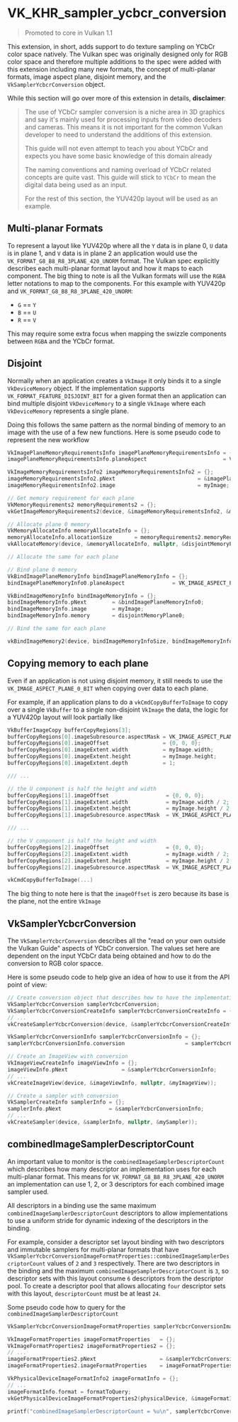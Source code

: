# VK_KHR_sampler_ycbcr_conversion

> Promoted to core in Vulkan 1.1

This extension, in short, adds support to do texture sampling on YCbCr color space natively. The Vulkan spec was originally designed only for RGB color space and therefore multiple additions to the spec were added with this extension including many new formats, the concept of multi-planar formats, image aspect plane, disjoint memory, and the `VkSamplerYcbcrConversion` object.

While this section will go over more of this extension in details, **disclaimer**:

> The use of YCbCr sampler conversion is a niche area in 3D graphics and say it's mainly used for processing inputs from video decoders and cameras. This means it is not important for the common Vulkan developer to need to understand the additions of this extension.
>
> This guide will not even attempt to teach you about YCbCr and expects you have some basic knowledge of this domain already
>
> The naming conventions and naming overload of YCbCr related concepts are quite vast. This guide will stick to `YCbCr` to mean the digital data being used as an input.
>
> For the rest of this section, the YUV420p layout will be used as an example.

## Multi-planar Formats

To represent a layout like YUV420p where all the `Y` data is in plane 0, `U` data is in plane 1, and `V` data is in plane 2 an application would use the `VK_FORMAT_G8_B8_R8_3PLANE_420_UNORM` format. The Vulkan spec explicitly describes each multi-planar format layout and how it maps to each component. The big thing to note is all the Vulkan formats will use the `RGBA` letter notations to map to the components. For this example with YUV420p and `VK_FORMAT_G8_B8_R8_3PLANE_420_UNORM`:

- `G` == `Y`
- `B` == `U`
- `R` == `V`

This may require some extra focus when mapping the swizzle components between `RGBA` and the YCbCr format.

## Disjoint

Normally when an application creates a `VkImage` it only binds it to a single `VkDeviceMemory` object. If the implementation supports `VK_FORMAT_FEATURE_DISJOINT_BIT` for a given format then an application can bind multiple disjoint `VkDeviceMemory` to a single `VkImage` where each `VkDeviceMemory` represents a single plane.

Doing this follows the same pattern as the normal binding of memory to an image with the use of a few new functions. Here is some pseudo code to represent the new workflow

```cpp
VkImagePlaneMemoryRequirementsInfo imagePlaneMemoryRequirementsInfo = {};
imagePlaneMemoryRequirementsInfo.planeAspect                        = VK_IMAGE_ASPECT_PLANE_0_BIT;

VkImageMemoryRequirementsInfo2 imageMemoryRequirementsInfo2 = {};
imageMemoryRequirementsInfo2.pNext                          = &imagePlaneMemoryRequirementsInfo;
imageMemoryRequirementsInfo2.image                          = myImage;

// Get memory requirement for each plane
VkMemoryRequirements2 memoryRequirements2 = {};
vkGetImageMemoryRequirements2(device, &imageMemoryRequirementsInfo2, &memoryRequirements2);

// Allocate plane 0 memory
VkMemoryAllocateInfo memoryAllocateInfo = {};
memoryAllocateInfo.allocationSize       = memoryRequirements2.memoryRequirements.size;
vkAllocateMemory(device, &memoryAllocateInfo, nullptr, &disjointMemoryPlane0));

// Allocate the same for each plane

// Bind plane 0 memory
VkBindImagePlaneMemoryInfo bindImagePlaneMemoryInfo = {};
bindImagePlaneMemoryInfo0.planeAspect               = VK_IMAGE_ASPECT_PLANE_0_BIT;

VkBindImageMemoryInfo bindImageMemoryInfo = {};
bindImageMemoryInfo.pNext        = &bindImagePlaneMemoryInfo0;
bindImageMemoryInfo.image        = myImage;
bindImageMemoryInfo.memory       = disjointMemoryPlane0;

// Bind the same for each plane

vkBindImageMemory2(device, bindImageMemoryInfoSize, bindImageMemoryInfoArray));
```

## Copying memory to each plane

Even if an application is not using disjoint memory, it still needs to use the `VK_IMAGE_ASPECT_PLANE_0_BIT` when copying over data to each plane.

For example, if an application plans to do a `vkCmdCopyBufferToImage` to copy over a single `VkBuffer` to a single non-disjoint `VkImage` the data, the logic for a YUV420p layout will look partially like

```cpp
VkBufferImageCopy bufferCopyRegions[3];
bufferCopyRegions[0].imageSubresource.aspectMask = VK_IMAGE_ASPECT_PLANE_0_BIT;
bufferCopyRegions[0].imageOffset                 = {0, 0, 0};
bufferCopyRegions[0].imageExtent.width           = myImage.width;
bufferCopyRegions[0].imageExtent.height          = myImage.height;
bufferCopyRegions[0].imageExtent.depth           = 1;

/// ...

// the U component is half the height and width
bufferCopyRegions[1].imageOffset                  = {0, 0, 0};
bufferCopyRegions[1].imageExtent.width            = myImage.width / 2;
bufferCopyRegions[1].imageExtent.height           = myImage.height / 2;
bufferCopyRegions[1].imageSubresource.aspectMask  = VK_IMAGE_ASPECT_PLANE_1_BIT;

/// ...

// the V component is half the height and width
bufferCopyRegions[2].imageOffset                  = {0, 0, 0};
bufferCopyRegions[2].imageExtent.width            = myImage.width / 2;
bufferCopyRegions[2].imageExtent.height           = myImage.height / 2;
bufferCopyRegions[2].imageSubresource.aspectMask  = VK_IMAGE_ASPECT_PLANE_2_BIT;

vkCmdCopyBufferToImage(...)
```

The big thing to note here is that the `imageOffset` is zero because its base is the plane, not the entire `VkImage`

## VkSamplerYcbcrConversion

The `VkSamplerYcbcrConversion` describes all the "read on your own outside the Vulkan Guide" aspects of YCbCr conversion. The values set here are dependent on the input YCbCr data being obtained and how to do the conversion to RGB color spacce.

Here is some pseudo code to help give an idea of how to use it from the API point of view:

```cpp
// Create conversion object that describes how to have the implementation do the YCbCr conversion
VkSamplerYcbcrConversion samplerYcbcrConversion;
VkSamplerYcbcrConversionCreateInfo samplerYcbcrConversionCreateInfo = {};
// ...
vkCreateSamplerYcbcrConversion(device, &samplerYcbcrConversionCreateInfo, nullptr, &samplerYcbcrConversion));

VkSamplerYcbcrConversionInfo samplerYcbcrConversionInfo = {};
samplerYcbcrConversionInfo.conversion                   = samplerYcbcrConversion;

// Create an ImageView with conversion
VkImageViewCreateInfo imageViewInfo = {};
imageViewInfo.pNext                 = &samplerYcbcrConversionInfo;
// ...
vkCreateImageView(device, &imageViewInfo, nullptr, &myImageView));

// Create a sampler with conversion
VkSamplerCreateInfo samplerInfo = {};
samplerInfo.pNext               = &samplerYcbcrConversionInfo;
// ...
vkCreateSampler(device, &samplerInfo, nullptr, &mySampler));
```

## combinedImageSamplerDescriptorCount

An important value to monitor is the `combinedImageSamplerDescriptorCount` which describes how many descriptor an implementation uses for each multi-planar format. This means for `VK_FORMAT_G8_B8_R8_3PLANE_420_UNORM` an implementation can use 1, 2, or 3 descriptors for each combined image sampler used.

All descriptors in a binding use the same maximum `combinedImageSamplerDescriptorCount` descriptors to allow implementations to use a uniform stride for dynamic indexing of the descriptors in the binding.

For example, consider a descriptor set layout binding with two descriptors and immutable samplers for multi-planar formats that have `VkSamplerYcbcrConversionImageFormatProperties::combinedImageSamplerDescriptorCount` values of `2` and `3` respectively. There are two descriptors in the binding and the maximum `combinedImageSamplerDescriptorCount` is `3`, so descriptor sets with this layout consume `6` descriptors from the descriptor pool. To create a descriptor pool that allows allocating `four` descriptor sets with this layout, `descriptorCount` must be at least `24`.

Some pseudo code how to query for the `combinedImageSamplerDescriptorCount`

```cpp
VkSamplerYcbcrConversionImageFormatProperties samplerYcbcrConversionImageFormatProperties = {};

VkImageFormatProperties imageFormatProperties   = {};
VkImageFormatProperties2 imageFormatProperties2 = {};
// ...
imageFormatProperties2.pNext                    = &samplerYcbcrConversionImageFormatProperties;
imageFormatProperties2.imageFormatProperties    = imageFormatProperties;

VkPhysicalDeviceImageFormatInfo2 imageFormatInfo = {};
// ...
imageFormatInfo.format = formatToQuery;
vkGetPhysicalDeviceImageFormatProperties2(physicalDevice, &imageFormatInfo, &imageFormatProperties2));

printf("combinedImageSamplerDescriptorCount = %u\n", samplerYcbcrConversionImageFormatProperties.combinedImageSamplerDescriptorCount);
```